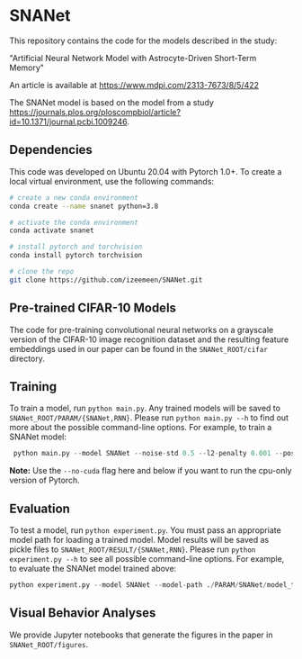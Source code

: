 # SNANet

This repository contains the code for the models described in the study:

"Artificial Neural Network Model with Astrocyte-Driven Short-Term Memory"

An article is available at https://www.mdpi.com/2313-7673/8/5/422


The SNANet model is based on the model from a study https://journals.plos.org/ploscompbiol/article?id=10.1371/journal.pcbi.1009246. 

## Dependencies
This code was developed on Ubuntu 20.04 with Pytorch 1.0+. To create a local virtual environment, use the following commands:

```bash
# create a new conda environment
conda create --name snanet python=3.8

# activate the conda environment
conda activate snanet

# install pytorch and torchvision
conda install pytorch torchvision

# clone the repo
git clone https://github.com/izeemeen/SNANet.git
```

## Pre-trained CIFAR-10 Models
The code for pre-training convolutional neural networks on a grayscale version of the CIFAR-10 image recognition dataset and the resulting feature embeddings used in our paper can be found in the ```SNANet_ROOT/cifar``` directory.

## Training
To train a model, run ```python main.py```. Any trained models will be saved to ```SNANet_ROOT/PARAM/{SNANet,RNN}```. Please run ```python main.py --h``` to find out more about the possible command-line options. For example, to train a SNANet model:

```python
 python main.py --model SNANet --noise-std 0.5 --l2-penalty 0.001 --pos-weight 5 --dprime 1.5 --patience 5 --seed 1
 ```

**Note:** Use the ```--no-cuda``` flag here and below if you want to run the cpu-only version of Pytorch.

## Evaluation
To test a model, run ```python experiment.py```. You must pass an appropriate model path for loading a trained model. Model results will be saved as pickle files to ```SNANet_ROOT/RESULT/{SNANet,RNN}```. Please run ```python experiment.py --h``` to see all possible command-line options. For example, to evaluate the SNANet model trained above:

```python
python experiment.py --model SNANet --model-path ./PARAM/SNANet/model_train_seed_1.pt --noise-std 0.5 --omit-frac 0.05 --seed 1
```

## Visual Behavior Analyses
We provide Jupyter notebooks that generate the figures in the paper in ```SNANet_ROOT/figures```.

